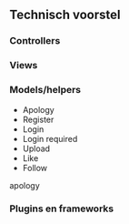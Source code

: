 <h2>Technisch voorstel</h2>

<h3>Controllers</h3>

<h3>Views</h3>

<h3>Models/helpers</h3>
<ul>
  <li>Apology</li>
  <li>Register</li>
  <li>Login</li>
  <li>Login required</li>
  <li>Upload</li>
  <li>Like</li>
  <li>Follow</li>
 </ul>

apology
<h3>Plugins en frameworks</h3>

